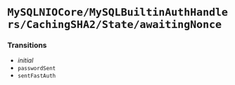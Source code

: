 # ``MySQLNIOCore/MySQLBuiltinAuthHandlers/CachingSHA2/State/awaitingNonce``

### Transitions

- _initial_
- `passwordSent`
- `sentFastAuth`
